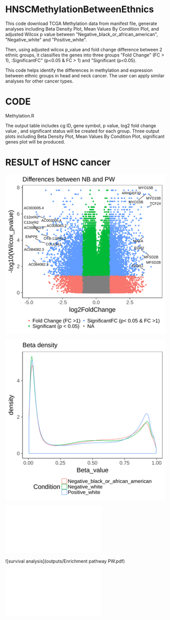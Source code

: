 # HNSCMethylationBetweenEthnics
This code download TCGA Methylation data from manifest file, generate analyses including Beta Density Plot, Mean Values By Condition Plot, and adjusted Wilcox p value between "Negative_black_or_african_american", "Negative_white" and "Positive_white". 

Then, using adjusted wilcox p_value and fold change difference between 2 ethnic groups, it classifies the genes into three groups "Fold Change" (FC > 1), :SignificantFC" (p<0.05 & FC > 1) and "Significant (p<0.05). 

This code helps identify the differences in methylation and expression between ethnic groups in head and neck cancer. The user can apply similar analyses for other cancer types. 

# CODE

Methylation.R

The output table includes cg ID, gene symbol, p value, log2 fold change value , and significant status will be created for each group. 
Three output plots including Beta Density Plot, Mean Values By Condition Plot, significant genes plot will be produced. 

# RESULT of HSNC cancer
![This is significant genes between NB and PW](outputs/HSNC.png)

![](outputs/BetaDensity.png)

![survival analysis](outputs/survival_pos_vs_neg_W.pdf)

![survival analysis](outputs/Enrichment pathway PW.pdf)

![Mutational burden](outputs/Mutational_burden.pdf)



